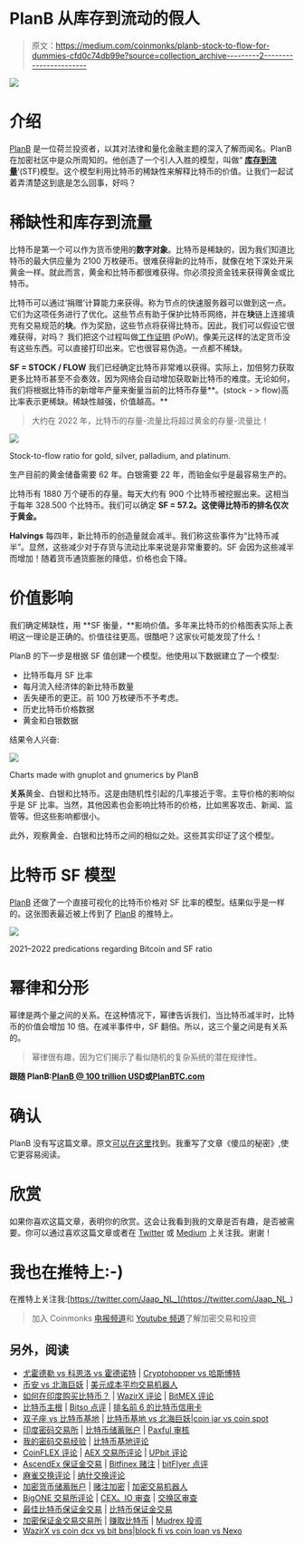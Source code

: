 # PlanB 从库存到流动的假人

> 原文：<https://medium.com/coinmonks/planb-stock-to-flow-for-dummies-cfd0c74db99e?source=collection_archive---------2----------------------->

![](img/a31abb8ab75f7a53b568712989162b41.png)

# 介绍

[PlanB](https://twitter.com/100trillionUSD) 是一位荷兰投资者，以其对法律和量化金融主题的深入了解而闻名。PlanB 在加密社区中是众所周知的。他创造了一个引人入胜的模型，叫做“ [**库存到流量**](/@100trillionUSD/modeling-bitcoins-value-with-scarcity-91fa0fc03e25)’(STF)模型。这个模型利用比特币的稀缺性来解释比特币的价值。让我们一起试着弄清楚这到底是怎么回事，好吗？

# 稀缺性和库存到流量

比特币是第一个可以作为货币使用的**数字对象**。比特币是稀缺的，因为我们知道比特币的最大供应量为 2100 万枚硬币。很难获得新的比特币，就像在地下深处开采黄金一样。就此而言，黄金和比特币都很难获得。你必须投资金钱来获得黄金或比特币。

比特币可以通过‘捐赠’计算能力来获得。称为节点的快速服务器可以做到这一点。它们为这项任务进行了优化。这些节点有助于保护比特币网络，并在**块**链上连接填充有交易规范的**块**。作为奖励，这些节点将获得比特币。因此，我们可以假设它很难获得，对吗？
我们把这个过程叫做[工作证明](https://en.wikipedia.org/wiki/Proof_of_work#:~:text=Proof%20of%20work%20(PoW)%20is,minimal%20effort%20on%20their%20part.) (PoW)。像美元这样的法定货币没有这些东西。可以直接打印出来。它也很容易伪造。一点都不稀缺。

**SF = STOCK / FLOW** 我们已经确定比特币非常难以获得。实际上，加倍努力获取更多比特币甚至不会奏效，因为网络会自动增加获取新比特币的难度。无论如何，我们将根据比特币的新增年产量来衡量当前的比特币存量**。(stock - > flow)高比率表示更稀缺。稀缺性越强，价值越高。**

> 大约在 2022 年，比特币的存量-流量比将超过黄金的存量-流量比！

![](img/1c42a5fd2be8c23c0c8169876816cca3.png)

Stock-to-flow ratio for gold, silver, palladium, and platinum.

生产目前的黄金储备需要 62 年。白银需要 22 年，而铂金似乎是最容易生产的。

比特币有 1880 万个硬币的存量。每天大约有 900 个比特币被挖掘出来。这相当于每年 328.500 个比特币。我们可以确定 **SF = 57.2。这使得比特币的排名仅次于黄金。**

**Halvings**
每四年，新比特币的创造量就会减半。我们称这些事件为“比特币减半”。显然，这些减少对于存货与流动比率来说是非常重要的。SF 会因为这些减半而增加！随着货币通货膨胀的降低，价格也会下降。

# 价值影响

我们确定稀缺性，用 **SF 衡量，**影响价值。多年来比特币的价格图表实际上表明这一理论是正确的。价值往往更高。很酷吧？这家伙可能发现了什么！

PlanB 的下一步是根据 SF 值创建一个模型。他使用以下数据建立了一个模型:

*   比特币每月 SF 比率
*   每月流入经济体的新比特币数量
*   丢失硬币的更正。前 100 万枚硬币不予考虑。
*   历史比特币价格数据
*   黄金和白银数据

结果令人兴奋:

![](img/58d56fe63ac7dbca2a79dcced9b7e75b.png)

Charts made with gnuplot and gnumerics by PlanB

**关系**黄金、白银和比特币。这是由随机性引起的几率接近于零。主导价格的影响似乎是 SF 比率。当然，其他因素也会影响比特币的价格，比如黑客攻击、新闻、监管等。但这些影响都很小。

此外，观察黄金、白银和比特币之间的相似之处。这些其实印证了这个模型。

# 比特币 SF 模型

[PlanB](https://twitter.com/100trillionUSD) 还做了一个直接可视化的比特币价格对 SF 比率的模型。结果似乎是一样的。这张图表最近被上传到了 [PlanB](https://twitter.com/100trillionUSD) 的推特上。

![](img/d9d149e512816b9bb803f6e3db9e64f6.png)

2021–2022 predications regarding Bitcoin and SF ratio

# 幂律和分形

幂律是两个量之间的关系。在这种情况下，幂律告诉我们，当比特币减半时，比特币的价值会增加 10 倍。在减半事件中，SF 翻倍。所以，这三个量之间是有关系的。

> 幂律很有趣，因为它们揭示了看似随机的复杂系统的潜在规律性。

**跟随 PlanB:**[**PlanB @ 100 trillion USD**](https://twitter.com/100trillionUSD)**或**[**PlanBTC.com**](http://planbtc.com/)

# 确认

PlanB 没有写这篇文章。原文[可以在这里](/@100trillionUSD/modeling-bitcoins-value-with-scarcity-91fa0fc03e25)找到。我重写了文章《傻瓜的秘密》,使它更容易阅读。

# 欣赏

如果你喜欢这篇文章，表明你的欣赏。这会让我看到我的文章是否有趣，是否被需要。你可以通过喜欢这篇文章或者在 [Twitter](https://twitter.com/Jaap_NL_) 或 [Medium](/@jaapsh) 上关注我。谢谢！

# 我也在推特上:-)

在推特上关注我:[https://twitter.com/Jaap_NL_](https://twitter.com/Jaap_NL_)

> 加入 Coinmonks [电报频道](https://t.me/coincodecap)和 [Youtube 频道](https://www.youtube.com/channel/UCbyDhTbOiKh2iUMKBi4-4Zg)了解加密交易和投资

## 另外，阅读

*   [尤霍德勒 vs 科恩洛 vs 霍德诺特](/coinmonks/youhodler-vs-coinloan-vs-hodlnaut-b1050acde55a) | [Cryptohopper vs 哈斯博特](https://blog.coincodecap.com/cryptohopper-vs-haasbot)
*   [币安 vs 北海巨妖](https://blog.coincodecap.com/binance-vs-kraken) | [美元成本平均交易机器人](https://blog.coincodecap.com/pionex-dca-bot)
*   [如何在印度购买比特币？](/coinmonks/buy-bitcoin-in-india-feb50ddfef94) | [WazirX 评论](/coinmonks/wazirx-review-5c811b074f5b) | [BitMEX 评论](https://blog.coincodecap.com/bitmex-review)
*   [比特币主根](https://blog.coincodecap.com/bitcoin-taproot) | [Bitso 点评](https://blog.coincodecap.com/bitso-review) | [排名前 6 的比特币信用卡](/coinmonks/bitcoin-credit-card-bc8ab6f377c6)
*   [双子座 vs 比特币基地](https://blog.coincodecap.com/gemini-vs-coinbase) | [比特币基地 vs 北海巨妖](https://blog.coincodecap.com/kraken-vs-coinbase)|[coin jar vs coin spot](https://blog.coincodecap.com/coinspot-vs-coinjar)
*   [印度密码交易所](/coinmonks/bitcoin-exchange-in-india-7f1fe79715c9) | [比特币储蓄账户](/coinmonks/bitcoin-savings-account-e65b13f92451) | [Paxful 审核](/coinmonks/paxful-review-4daf2354ab70)
*   [我的密码交易经验](/coinmonks/my-experience-with-crypto-copy-trading-d6feb2ce3ac5) | [比特币基地评论](/coinmonks/coinbase-review-6ef4e0f56064)
*   [CoinFLEX 评论](https://blog.coincodecap.com/coinflex-review) | [AEX 交易所评论](https://blog.coincodecap.com/aex-exchange-review) | [UPbit 评论](https://blog.coincodecap.com/upbit-review)
*   [AscendEx 保证金交易](https://blog.coincodecap.com/ascendex-margin-trading) | [Bitfinex 赌注](https://blog.coincodecap.com/bitfinex-staking) | [bitFlyer 点评](https://blog.coincodecap.com/bitflyer-review)
*   [麻雀交换评论](https://blog.coincodecap.com/sparrow-exchange-review) | [纳什交换评论](https://blog.coincodecap.com/nash-exchange-review)
*   [加密货币储蓄账户](/coinmonks/cryptocurrency-savings-accounts-be3bc0feffbf) | [赌注加密](https://blog.coincodecap.com/staking-crypto) | [加密交易机器人](https://blog.coincodecap.com/best-crypto-trading-bots)
*   [BigONE 交易所评论](/coinmonks/bigone-exchange-review-64705d85a1d4) | [CEX。IO 审查](https://blog.coincodecap.com/cex-io-review) | [交换区审查](/coinmonks/swapzone-review-crypto-exchange-data-aggregator-e0ad78e55ed7)
*   [最佳比特币保证金交易](/coinmonks/bitcoin-margin-trading-exchange-bcbfcbf7b8e3) | [比特币保证金交易](https://blog.coincodecap.com/bityard-margin-trading)
*   [加密保证金交易交易所](/coinmonks/crypto-margin-trading-exchanges-428b1f7ad108) | [赚取比特币](/coinmonks/earn-bitcoin-6e8bd3c592d9) | [Mudrex 投资](https://blog.coincodecap.com/mudrex-invest-review-the-best-way-to-invest-in-crypto)
*   [WazirX vs coin dcx vs bit bns](/coinmonks/wazirx-vs-coindcx-vs-bitbns-149f4f19a2f1)|[block fi vs coin loan vs Nexo](/coinmonks/blockfi-vs-coinloan-vs-nexo-cb624635230d)